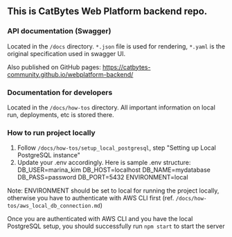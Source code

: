 ## This is CatBytes Web Platform backend repo.

### API documentation (Swagger)

Located in the `/docs` directory. `*.json` file is used for rendering, `*.yaml` is the original specification used in swagger UI.

Also published on GitHub pages: https://catbytes-community.github.io/webplatform-backend/

### Documentation for developers

Located in the `/docs/how-tos` directory. All important information on local run, deployments, etc is stored there.

### How to run project locally

1. Follow `/docs/how-tos/setup_local_postgresql`, step "Setting up Local PostgreSQL instance"
2. Update your .env accordingly. Here is sample .env structure:
   DB_USER=marina_kim
   DB_HOST=localhost
   DB_NAME=mydatabase
   DB_PASS=password
   DB_PORT=5432
   ENVIRONMENT=local

Note: ENVIRONMENT should be set to local for running the project locally, otherwise you have to authenticate with AWS CLI first (ref. `/docs/how-tos/aws_local_db_connection.md`)

Once you are authenticated with AWS CLI and you have the local PostgreSQL setup, you should successfully run `npm start` to start the server
